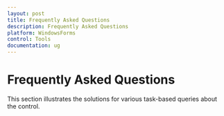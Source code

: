 ```yaml
---
layout: post
title: Frequently Asked Questions
description: Frequently Asked Questions
platform: WindowsForms
control: Tools
documentation: ug
---
```





# Frequently Asked Questions

This section illustrates the solutions for various task-based queries about the control.